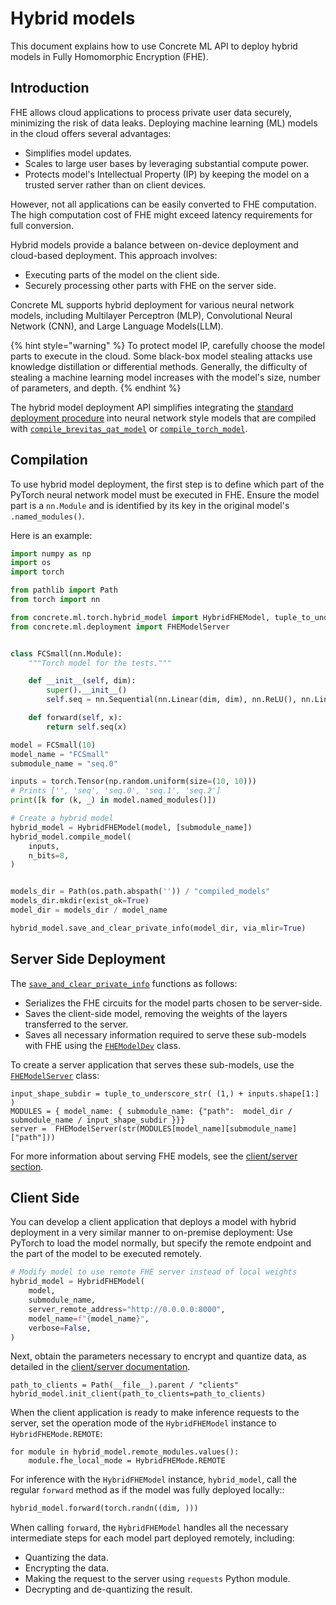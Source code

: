 # Hybrid models

This document explains how to use Concrete ML API to deploy hybrid models in Fully Homomorphic Encryption (FHE).

## Introduction

FHE allows cloud applications to process private user data securely, minimizing the risk of data leaks. Deploying machine learning (ML) models in the cloud offers several advantages:

* Simplifies model updates.
* Scales to large user bases by leveraging substantial compute power.
* Protects model's Intellectual Property (IP) by keeping the model on a trusted server rather than on client devices.

However, not all applications can be easily converted to FHE computation. The high computation cost of FHE might exceed latency requirements for full conversion.

Hybrid models provide a balance between on-device deployment and cloud-based deployment. This approach involves:

* Executing parts of the model on the client side.
* Securely processing other parts with FHE on the server side.

Concrete ML supports hybrid deployment for various neural network models, including Multilayer Perceptron (MLP), Convolutional Neural Network (CNN), and Large Language Models(LLM).

{% hint style="warning" %}
To protect model IP, carefully choose the model parts to execute in the cloud. Some black-box model stealing attacks use knowledge distillation or differential methods. Generally, the difficulty of stealing a machine learning model increases with the model's size, number of parameters, and depth.
{% endhint %}

The hybrid model deployment API simplifies integrating the [standard deployment procedure](client_server.md) into neural network style models that are compiled with [`compile_brevitas_qat_model`](../references/api/concrete.ml.torch.compile.md#function-compile_brevitas_qat_model) or [`compile_torch_model`](../references/api/concrete.ml.torch.compile.md#function-compile_torch_model).

## Compilation

To use hybrid model deployment, the first step is to define which part of the PyTorch neural network model must be executed in FHE. Ensure the model part is a `nn.Module` and is identified by its key in the original model's `.named_modules()`.

Here is an example:

```python
import numpy as np
import os
import torch

from pathlib import Path
from torch import nn

from concrete.ml.torch.hybrid_model import HybridFHEModel, tuple_to_underscore_str
from concrete.ml.deployment import FHEModelServer


class FCSmall(nn.Module):
    """Torch model for the tests."""

    def __init__(self, dim):
        super().__init__()
        self.seq = nn.Sequential(nn.Linear(dim, dim), nn.ReLU(), nn.Linear(dim, dim))

    def forward(self, x):
        return self.seq(x)

model = FCSmall(10)
model_name = "FCSmall"
submodule_name = "seq.0"

inputs = torch.Tensor(np.random.uniform(size=(10, 10)))
# Prints ['', 'seq', 'seq.0', 'seq.1', 'seq.2']
print([k for (k, _) in model.named_modules()])

# Create a hybrid model
hybrid_model = HybridFHEModel(model, [submodule_name])
hybrid_model.compile_model(
    inputs,
    n_bits=8,
)


models_dir = Path(os.path.abspath('')) / "compiled_models"
models_dir.mkdir(exist_ok=True)
model_dir = models_dir / model_name

```

```python
hybrid_model.save_and_clear_private_info(model_dir, via_mlir=True)
```

## Server Side Deployment

The [`save_and_clear_private_info`](../references/api/concrete.ml.torch.hybrid_model.md#method-save_and_clear_private_info) functions as follows:

* Serializes the FHE circuits for the model parts chosen to be server-side.
* Saves the client-side model, removing the weights of the layers transferred to the server.
* Saves all necessary information required to serve these sub-models with FHE using the [`FHEModelDev`](../references/api/concrete.ml.deployment.fhe_client_server.md#class-fhemodeldev) class.

To create a server application that serves these sub-models, use the [`FHEModelServer`](../references/api/concrete.ml.deployment.fhe_client_server.md#class-fhemodelserver) class:

```
input_shape_subdir = tuple_to_underscore_str( (1,) + inputs.shape[1:] )
MODULES = { model_name: { submodule_name: {"path":  model_dir / submodule_name / input_shape_subdir }}}
server =  FHEModelServer(str(MODULES[model_name][submodule_name]["path"]))
```

For more information about serving FHE models, see the [client/server section](client_server.md#serving).

## Client Side

You can develop a client application that deploys a model with hybrid deployment in a very similar manner to on-premise deployment: Use PyTorch to load the model normally, but specify the remote endpoint and the part of the model to be executed remotely.

```python
# Modify model to use remote FHE server instead of local weights
hybrid_model = HybridFHEModel(
    model,
    submodule_name,
    server_remote_address="http://0.0.0.0:8000",
    model_name=f"{model_name}",
    verbose=False,
)
```

Next, obtain the parameters necessary to encrypt and quantize data, as detailed in the [client/server documentation](client_server.md#production-deployment).

```
path_to_clients = Path(__file__).parent / "clients"
hybrid_model.init_client(path_to_clients=path_to_clients)
```

When the client application is ready to make inference requests to the server, set the operation mode of the `HybridFHEModel` instance to `HybridFHEMode.REMOTE`:

```
for module in hybrid_model.remote_modules.values():
    module.fhe_local_mode = HybridFHEMode.REMOTE    
```

For inference with the `HybridFHEModel` instance, `hybrid_model`, call the regular `forward` method as if the model was fully deployed locally::

```python
hybrid_model.forward(torch.randn((dim, )))
```

When calling `forward`, the `HybridFHEModel` handles all the necessary intermediate steps for each model part deployed remotely, including:

* Quantizing the data.
* Encrypting the data.
* Making the request to the server using `requests` Python module.
* Decrypting and de-quantizing the result.

